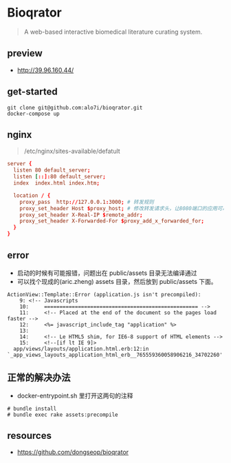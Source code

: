 # Bioqrator
> A web-based interactive biomedical literature curating system.

## preview
- http://39.96.160.44/

## get-started
```shell
git clone git@github.com:alo7i/bioqrator.git
docker-compose up
```

## nginx
> /etc/nginx/sites-available/defatult
```conf
server {
  listen 80 default_server;
  listen [::]:80 default_server;
  index  index.html index.htm;

  location / {
    proxy_pass  http://127.0.0.1:3000; # 转发规则
    proxy_set_header Host $proxy_host; # 修改转发请求头，让8080端口的应用可以受到真实的请求
    proxy_set_header X-Real-IP $remote_addr;
    proxy_set_header X-Forwarded-For $proxy_add_x_forwarded_for;
  }
}
```

## error
- 启动的时候有可能报错，问题出在 public/assets 目录无法编译通过
- 可以找个现成的(aric.zheng) assets 目录，然后放到 public/assets 下面。

~~~
ActionView::Template::Error (application.js isn't precompiled):
    9: <!-- Javascripts
    10:     ================================================== -->
    11:     <!-- Placed at the end of the document so the pages load faster -->
    12:     <%= javascript_include_tag "application" %>
    13: 
    14:     <!-- Le HTML5 shim, for IE6-8 support of HTML elements -->
    15:     <!--[if lt IE 9]>
  app/views/layouts/application.html.erb:12:in `_app_views_layouts_application_html_erb__765559360058906216_34702260'
~~~

## 正常的解决办法
- docker-entrypoint.sh 里打开这两句的注释
```shell
# bundle install
# bundle exec rake assets:precompile
```

## resources
- https://github.com/dongseop/bioqrator